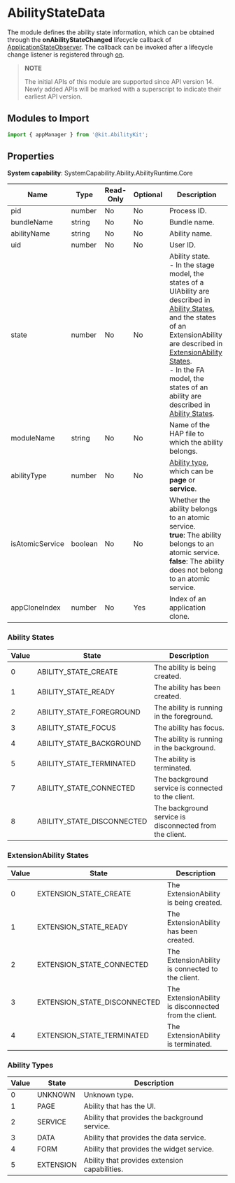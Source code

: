 # AbilityStateData

The module defines the ability state information, which can be obtained through the **onAbilityStateChanged** lifecycle callback of [ApplicationStateObserver](js-apis-inner-application-applicationStateObserver.md). The callback can be invoked after a lifecycle change listener is registered through [on](js-apis-app-ability-appManager.md#appmanageronapplicationstate14).

> **NOTE**
> 
> The initial APIs of this module are supported since API version 14. Newly added APIs will be marked with a superscript to indicate their earliest API version.

## Modules to Import

```ts
import { appManager } from '@kit.AbilityKit';
```

## Properties

**System capability**: SystemCapability.Ability.AbilityRuntime.Core

| Name                    | Type    | Read-Only| Optional| Description                      |
| ----------------------- | ---------| ---- | ---- | ------------------------- |
| pid                     | number   | No  | No  | Process ID.                   |
| bundleName              | string   | No  | No | Bundle name.         |
| abilityName            | string   | No  | No  | Ability name.              |
| uid                    | number   | No  | No  | User ID.                 |
| state                   | number   | No  | No  | Ability state.<br>- In the stage model, the states of a UIAbility are described in [Ability States](#ability-states), and the states of an ExtensionAbility are described in [ExtensionAbility States](#extensionability-states).<br>- In the FA model, the states of an ability are described in [Ability States](#ability-states).               |
| moduleName | string   | No  | No  | Name of the HAP file to which the ability belongs.   |
| abilityType | number | No  | No  | [Ability type](#ability-types), which can be **page** or **service**.|
| isAtomicService | boolean   | No | No | Whether the ability belongs to an atomic service.<br>**true**: The ability belongs to an atomic service.<br>**false**: The ability does not belong to an atomic service.    |
| appCloneIndex          | number   | No  | Yes  | Index of an application clone.                 |

### Ability States

| Value  | State                      | Description                  |
| ---- | -------------------------- | ---------------------- |
| 0    | ABILITY_STATE_CREATE       | The ability is being created.     |
| 1    | ABILITY_STATE_READY        | The ability has been created.     |
| 2    | ABILITY_STATE_FOREGROUND   | The ability is running in the foreground.       |
| 3    | ABILITY_STATE_FOCUS        | The ability has focus.       |
| 4    | ABILITY_STATE_BACKGROUND   | The ability is running in the background.       |
| 5    | ABILITY_STATE_TERMINATED   | The ability is terminated.       |
| 7    | ABILITY_STATE_CONNECTED    | The background service is connected to the client.|
| 8    | ABILITY_STATE_DISCONNECTED | The background service is disconnected from the client.|

### ExtensionAbility States
| Value  | State   | Description                 |
| ---- | -------------------------- | ---------------------- |
| 0    | EXTENSION_STATE_CREATE     | The ExtensionAbility is being created. |
| 1    | EXTENSION_STATE_READY      | The ExtensionAbility has been created. |
| 2    | EXTENSION_STATE_CONNECTED  | The ExtensionAbility is connected to the client. |
| 3    | EXTENSION_STATE_DISCONNECTED | The ExtensionAbility is disconnected from the client.|
| 4    | EXTENSION_STATE_TERMINATED  | The ExtensionAbility is terminated. |

### Ability Types

| Value  | State   | Description                 |
| ---- | ------- | --------------------- |
| 0    | UNKNOWN | Unknown type.             |
| 1    | PAGE    | Ability that has the UI.  |
| 2    | SERVICE | Ability that provides the background service.|
| 3    | DATA | Ability that provides the data service.             |
| 4    | FORM    | Ability that provides the widget service.  |
| 5    | EXTENSION | Ability that provides extension capabilities.|
